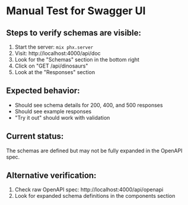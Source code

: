 # Manual Test for Swagger UI

## Steps to verify schemas are visible:

1. Start the server: `mix phx.server`
2. Visit: http://localhost:4000/api/doc
3. Look for the "Schemas" section in the bottom right
4. Click on "GET /api/dinosaurs"
5. Look at the "Responses" section

## Expected behavior:
- Should see schema details for 200, 400, and 500 responses
- Should see example responses
- "Try it out" should work with validation

## Current status:
The schemas are defined but may not be fully expanded in the OpenAPI spec.

## Alternative verification:
1. Check raw OpenAPI spec: http://localhost:4000/api/openapi
2. Look for expanded schema definitions in the components section